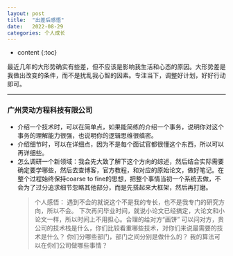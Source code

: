 ```yaml
---
layout: post
title:  "出差后感悟"
date:   2022-08-29
categories: 个人成长
---
```

* content
{:toc}

最近几年的大形势确实有些差，但不应该是影响我生活和心态的原因。大形势差是我做出改变的条件，而不是扰乱我心智的因素。专注当下，调整好计划，好好行动即可。

---

### 广州灵动方程科技有限公司
* 介绍一个技术时，可以在简单点，如果能简练的介绍一个事务，说明你对这个事务的理解能力很强，也说明你的逻辑思维很缜密。
* 介绍细节时，可以在详细点，因为不是每个面试官都很懂这个东西，所以可以再详细些。
* 怎么调研一个新领域：我会先大致了解下这个方向的综述，然后结合实际需要确定要学哪些，然后去查博客，官方教程，和对应的原始论文，做好笔记。在整个过程始终保持coarse to fine的思想，把整个事情当初一个系统去做，不会为了过分追求细节忽略其他部分，而是先搭起来大框架，然后再打磨。
  > 个人感悟：
  >遇到不会的就说这个不是我的专长，也不是我专门的研究方向，所以不会。
  下次再问毕业时间，就说小论文已经搞定，大论文和小论文一样，所以时间上不用担心。合理的给对方“画饼”
  可以问对方，贵公司的技术栈是什么，你们比较看重哪些技术，对你们来说最需要的技术是什么？
  你们分哪些部门，部门之间分别是做什么的？
  我的算法可以在你们公司做哪些事情？


